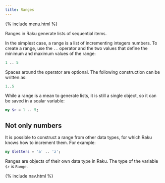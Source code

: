 ```yaml
---
title: Ranges
---
```


{% include menu.html %}

Ranges in Raku generate lists of sequential items.

In the simplest case, a range is a list of incrementing integers numbers. To create a range, use the `..` operator and the two values that define the minimum and maximum values of the range:

```raku
1 .. 5
```

Spaces around the operator are optional. The following construction can be written as:

```raku
1..5
```

While a range is a mean to generate lists, it is still a single object, so it can be saved in a scalar variable:

```raku
my $r = 1 .. 5;
```

## Not only numbers

It is possible to construct a range from other data types, for which Raku knows how to increment them. For example:

```raku
my $letters = 'a' .. 'z';
```

Ranges are objects of their own data type in Raku. The type of the variable `$r` is `Range`.

{% include nav.html %}
